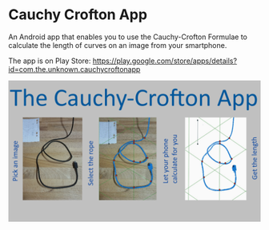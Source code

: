 # Cauchy Crofton App

An Android app that enables you to use the Cauchy-Crofton Formulae to calculate the length of curves on an image from your smartphone.

The app is on Play Store: https://play.google.com/store/apps/details?id=com.the.unknown.cauchycroftonapp

![screenshot](/media/baniere.png)

